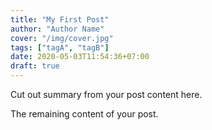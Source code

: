 ```yaml
---
title: "My First Post"
author: "Author Name"
cover: "/img/cover.jpg"
tags: ["tagA", "tagB"]
date: 2020-05-03T11:54:36+07:00
draft: true
---
```


Cut out summary from your post content here.

<!--more-->

The remaining content of your post.
